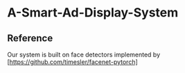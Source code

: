 # A-Smart-Ad-Display-System

## Reference

Our system is built on face detectors implemented by [https://github.com/timesler/facenet-pytorch]
